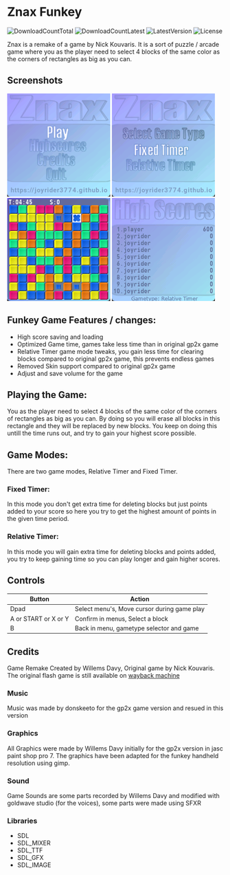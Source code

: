 # Znax Funkey
![DownloadCountTotal](https://img.shields.io/github/downloads/joyrider3774/znax_funkey/total?label=total%20downloads&style=plastic) ![DownloadCountLatest](https://img.shields.io/github/downloads/joyrider3774/znax_funkey/latest/total?style=plastic) ![LatestVersion](https://img.shields.io/github/v/tag/joyrider3774/znax_funkey?label=Latest%20version&style=plastic) ![License](https://img.shields.io/github/license/joyrider3774/znax_funkey?style=plastic)

Znax is a remake of a game by Nick Kouvaris. It is a sort of puzzle / arcade game where you as the player need to select 4 blocks of the same color as the corners of rectangles as big as you can. 

## Screenshots
![screenshot 1](screenshots/screenshot1.png)
![screenshot 2](screenshots/screenshot2.png)
![screenshot 3](screenshots/screenshot3.png)
![screenshot 4](screenshots/screenshot4.png)

## Funkey Game Features / changes:
- High score saving and loading
- Optimized Game time, games take less time than in original gp2x game
- Relative Timer game mode tweaks, you gain less time for clearing blocks compared to original gp2x game, this prevents endless games
- Removed Skin support compared to original gp2x game
- Adjust and save volume for the game

## Playing the Game:
You as the player need to select 4 blocks of the same color of the corners of rectangles as big as you can. By doing so you will erase all blocks in this rectangle and they will be replaced by new blocks. You keep on doing this untill the time runs out, and try to gain your highest score possible. 

## Game Modes:
There are two game modes, Relative Timer and Fixed Timer.

### Fixed Timer:
In this mode you don't get extra time for deleting blocks but just points added to your score so here you try to get the highest amount of points in the given time period.

### Relative Timer:
In this mode you will gain extra time for deleting blocks and points added, you try to keep gaining time so you can play longer and gain higher scores. 

## Controls

| Button | Action |
| ------ | ------ |
| Dpad | Select menu's, Move cursor during game play|
| A or START or X or Y| Confirm in menus, Select a block |
| B | Back in menu, gametype selector and game |

## Credits
Game Remake Created by Willems Davy, Original game by Nick Kouvaris. The original flash game is still available on [wayback machine](https://web.archive.org/web/20090220141735/http://lightforce.freestuff.gr/znax.php)

### Music
Music was made by donskeeto for the gp2x game version and resued in this version

### Graphics
All Graphics were made by Willems Davy initially for the gp2x version in jasc paint shop pro 7. The graphics have been adapted for the funkey handheld resolution using gimp.

### Sound
Game Sounds are some parts recorded by Willems Davy and modified with goldwave studio (for the voices), some parts were made using SFXR

### Libraries
- SDL
- SDL_MIXER
- SDL_TTF
- SDL_GFX
- SDL_IMAGE
